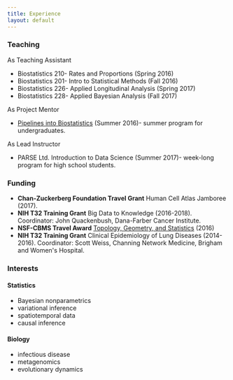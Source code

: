 ```yaml
---
title: Experience
layout: default
---
```


### Teaching

As Teaching Assistant
* Biostatistics 210- Rates and Proportions (Spring 2016)
* Biostatistics 201- Intro to Statistical Methods (Fall 2016)
* Biostatistics 226- Applied Longitudinal Analysis (Spring 2017)
* Biostatistics 228- Applied Bayesian Analysis (Fall 2017)

As Project Mentor
* [Pipelines into Biostatistics](https://www.hsph.harvard.edu/biostatistics/diversity/summer-program/research-projects/) (Summer 2016)- summer program for undergraduates.

As Lead Instructor
* PARSE Ltd. Introduction to Data Science (Summer 2017)- week-long program for high school students.

### Funding

* **Chan-Zuckerberg Foundation Travel Grant** Human Cell Atlas Jamboree (2017).
* **NIH T32 Training Grant** Big Data to Knowledge (2016-2018). Coordinator: John Quackenbush, Dana-Farber Cancer Institute.
* **NSF-CBMS Travel Award** [Topology, Geometry, and Statistics](https://stat.utexas.edu/training/cbms-2016) (2016)
* **NIH T32 Training Grant** Clinical Epidemiology of Lung Diseases (2014-2016). Coordinator: Scott Weiss, Channing Network Medicine, Brigham and Women's Hospital.

### Interests

#### Statistics
* Bayesian nonparametrics
* variational inference
* spatiotemporal data
* causal inference

#### Biology
* infectious disease
* metagenomics
* evolutionary dynamics